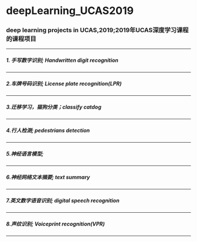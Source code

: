 # deepLearning_UCAS2019
### deep learning projects in UCAS,2019;2019年UCAS深度学习课程的课程项目
-------------------------------------------
##### 1. 手写数字识别; Handwritten digit recognition
--------------------------------------------
##### 2.车牌号码识别;  License plate recognition(LPR)
--------------------------------------------
##### 3.迁移学习，猫狗分类；classify catdog
--------------------------------------------
##### 4.行人检测; pedestrians detection
---------------------------------------
##### 5.神经语言模型;
--------------------------------
##### 6.神经网络文本摘要; text summary
-------------------------------------
##### 7.英文数字语音识别; digital speech recognition
------------------------------------------
##### 8.声纹识别; Voiceprint recognition(VPR)
--------------------------------------
